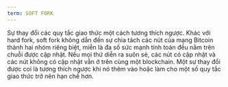 ```yaml
---
term: SOFT FORK
---
```


Sự thay đổi các quy tắc giao thức một cách tương thích ngược. Khác với hard fork, soft fork không dẫn đến sự chia tách các nút của mạng Bitcoin thành hai nhóm riêng biệt, miễn là đa số sức mạnh tính toán đều nằm trên chuỗi được cập nhật. Nếu mọi thứ diễn ra suôn sẻ, các nút có cập nhật và các nút không có cập nhật vẫn ở trên cùng một blockchain. Một sự thay đổi được coi là tương thích ngược khi nó thêm vào hoặc làm cho một số quy tắc giao thức trở nên hạn chế hơn.